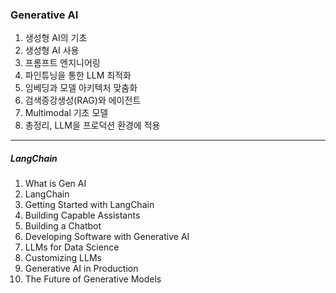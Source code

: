 ### Generative AI

1. 생성형 AI의 기초
2. 생성형 AI 사용
3. 프롬프트 엔지니어링
4. 파인튜닝을 통한 LLM 최적화
5. 임베딩과 모델 아키텍처 맞춤화
6. 검색증강생성(RAG)와 에이전트
7. Multimodal 기초 모델
8. 총정리, LLM을 프로덕션 환경에 적용

---

##### LangChain

1. What is Gen AI
2. LangChain
3. Getting Started with LangChain
4. Building Capable Assistants
5. Building a Chatbot
6. Developing Software with Generative AI
7. LLMs for Data Science
8. Customizing LLMs 
9. Generative AI in Production
10. The Future of Generative Models
